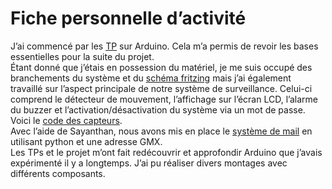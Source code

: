 # Fiche personnelle d’activité
J’ai commencé par les [TP]( https://github.com/institut-galilee/2020-STORM/tree/master/lab) sur Arduino. Cela m’a permis de revoir les bases essentielles pour la suite du projet.<br>
Étant donné que j’étais en possession du matériel, je me suis occupé des branchements du système et du [schéma fritzing]( https://github.com/institut-galilee/2020-STORM/blob/master/doc/fritzing.png) mais j’ai également travaillé sur l’aspect principale de notre système de surveillance. Celui-ci comprend le détecteur de mouvement, l’affichage sur l’écran LCD, l’alarme du buzzer et l’activation/désactivation du système via un mot de passe. Voici le [code des capteurs](https://github.com/institut-galilee/2020-STORM/blob/master/src/code_capteur/merge/merge.ino).<br>
Avec l’aide de Sayanthan, nous avons mis en place le [système de mail]( https://github.com/institut-galilee/2020-STORM/blob/master/src/code_capteur/merge/mail.py) en utilisant python et une adresse GMX.<br>
Les TPs et le projet m’ont fait redécouvrir et approfondir Arduino que j’avais expérimenté il y a longtemps. J’ai pu réaliser divers montages avec différents composants.
